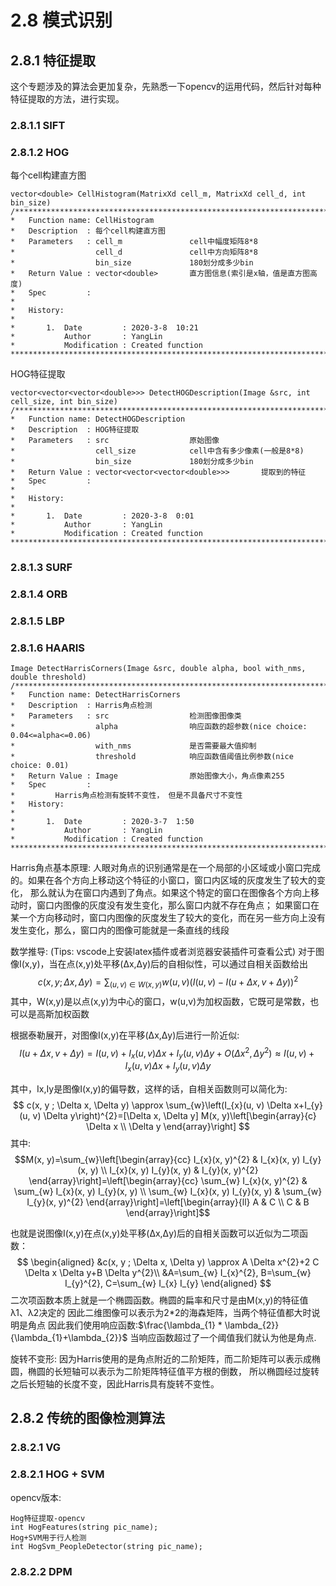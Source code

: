 
# 2.8 模式识别

## 2.8.1 特征提取
这个专题涉及的算法会更加复杂，先熟悉一下opencv的运用代码，然后针对每种特征提取的方法，进行实现。

### 2.8.1.1 SIFT
### 2.8.1.2 HOG
每个cell构建直方图
```
vector<double> CellHistogram(MatrixXd cell_m, MatrixXd cell_d, int bin_size)
/*****************************************************************************
*   Function name: CellHistogram
*   Description  : 每个cell构建直方图
*   Parameters   : cell_m               cell中幅度矩阵8*8
*                  cell_d               cell中方向矩阵8*8
*                  bin_size             180划分成多少bin
*   Return Value : vector<double>       直方图信息(索引是x轴，值是直方图高度)
*   Spec         :
*        
*   History:
*
*       1.  Date         : 2020-3-8  10:21
*           Author       : YangLin
*           Modification : Created function
*****************************************************************************/

```
HOG特征提取
```
vector<vector<vector<double>>> DetectHOGDescription(Image &src, int cell_size, int bin_size)
/*****************************************************************************
*   Function name: DetectHOGDescription
*   Description  : HOG特征提取
*   Parameters   : src                  原始图像
*                  cell_size            cell中含有多少像素(一般是8*8)
*                  bin_size             180划分成多少bin
*   Return Value : vector<vector<vector<double>>>       提取到的特征
*   Spec         :
*        
*   History:
*
*       1.  Date         : 2020-3-8  0:01
*           Author       : YangLin
*           Modification : Created function
*****************************************************************************/
```

### 2.8.1.3 SURF
### 2.8.1.4 ORB
### 2.8.1.5 LBP
### 2.8.1.6 HAARIS
```
Image DetectHarrisCorners(Image &src, double alpha, bool with_nms, double threshold)
/*****************************************************************************
*   Function name: DetectHarrisCorners
*   Description  : Harris角点检测
*   Parameters   : src                  检测图像图像类
*                  alpha                响应函数的超参数(nice choice: 0.04<=alpha<=0.06)
*                  with_nms             是否需要最大值抑制
*                  threshold            响应函数值阈值比例参数(nice choice: 0.01)
*   Return Value : Image                原始图像大小，角点像素255
*   Spec         :
*         Harris角点检测有旋转不变性， 但是不具备尺寸不变性
*   History:
*
*       1.  Date         : 2020-3-7  1:50
*           Author       : YangLin
*           Modification : Created function
*****************************************************************************/
```
Harris角点基本原理:
人眼对角点的识别通常是在一个局部的小区域或小窗口完成的。如果在各个方向上移动这个特征的小窗口，窗口内区域的灰度发生了较大的变化，
那么就认为在窗口内遇到了角点。如果这个特定的窗口在图像各个方向上移动时，窗口内图像的灰度没有发生变化，那么窗口内就不存在角点；
如果窗口在某一个方向移动时，窗口内图像的灰度发生了较大的变化，而在另一些方向上没有发生变化，那么，窗口内的图像可能就是一条直线的线段

数学推导: (Tips: vscode上安装latex插件或者浏览器安装插件可查看公式)
对于图像I(x,y)，当在点(x,y)处平移(Δx,Δy)后的自相似性，可以通过自相关函数给出
$$c(x, y ; \Delta x, \Delta y)=\sum_{(u, v) \in W(x, y)} w(u, v)(I(u, v)-I(u+\Delta x, v+\Delta y))^{2}$$
其中，W(x,y)是以点(x,y)为中心的窗口，w(u,v)为加权函数，它既可是常数，也可以是高斯加权函数

根据泰勒展开，对图像I(x,y)在平移(Δx,Δy)后进行一阶近似:
$$
I(u+\Delta x, v+\Delta y)=I(u, v)+I_{x}(u, v) \Delta x+I_{y}(u, v) \Delta y+O\left(\Delta x^{2}, \Delta y^{2}\right) \approx I(u, v)+I_{x}(u, v) \Delta x+I_{y}(u, v) \Delta y
$$

其中，Ix,Iy是图像I(x,y)的偏导数，这样的话，自相关函数则可以简化为:
$$
c(x, y ; \Delta x, \Delta y) \approx \sum_{w}\left(I_{x}(u, v) \Delta x+I_{y}(u, v) \Delta y\right)^{2}=[\Delta x, \Delta y] M(x, y)\left[\begin{array}{c}
\Delta x \\
\Delta y
\end{array}\right]
$$
其中:
$$M(x, y)=\sum_{w}\left[\begin{array}{cc}
I_{x}(x, y)^{2} & I_{x}(x, y) I_{y}(x, y) \\
I_{x}(x, y) I_{y}(x, y) & I_{y}(x, y)^{2}
\end{array}\right]=\left[\begin{array}{cc}
\sum_{w} I_{x}(x, y)^{2} & \sum_{w} I_{x}(x, y) I_{y}(x, y) \\
\sum_{w} I_{x}(x, y) I_{y}(x, y) & \sum_{w} I_{y}(x, y)^{2}
\end{array}\right]=\left[\begin{array}{ll}
A & C \\
C & B
\end{array}\right]$$

也就是说图像I(x,y)在点(x,y)处平移(Δx,Δy)后的自相关函数可以近似为二项函数：
$$
\begin{aligned}
&c(x, y ; \Delta x, \Delta y) \approx A \Delta x^{2}+2 C \Delta x \Delta y+B \Delta y^{2}\\
&A=\sum_{w} I_{x}^{2}, B=\sum_{w} I_{y}^{2}, C=\sum_{w} I_{x} I_{y}
\end{aligned}
$$
二次项函数本质上就是一个椭圆函数。椭圆的扁率和尺寸是由M(x,y)的特征值λ1、λ2决定的
因此二维图像可以表示为2*2的海森矩阵，当两个特征值都大时说明是角点
因此我们使用响应函数:$\frac{\lambda_{1} * \lambda_{2}}{\lambda_{1}+\lambda_{2}}$
当响应函数超过了一个阈值我们就认为他是角点.

旋转不变形: 因为Harris使用的是角点附近的二阶矩阵，而二阶矩阵可以表示成椭圆，椭圆的长短轴可以表示为二阶矩阵特征值平方根的倒数，
所以椭圆经过旋转之后长短轴的长度不变，因此Harris具有旋转不变性。

## 2.8.2 传统的图像检测算法
### 2.8.2.1 VG
### 2.8.2.1 HOG + SVM

opencv版本:
```
Hog特征提取-opencv
int HogFeatures(string pic_name);
Hog+SVM用于行人检测
int HogSvm_PeopleDetector(string pic_name);
```

### 2.8.2.2 DPM


